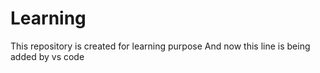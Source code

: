 # Learning
This repository is created for learning purpose
And now this line is being added by vs code

